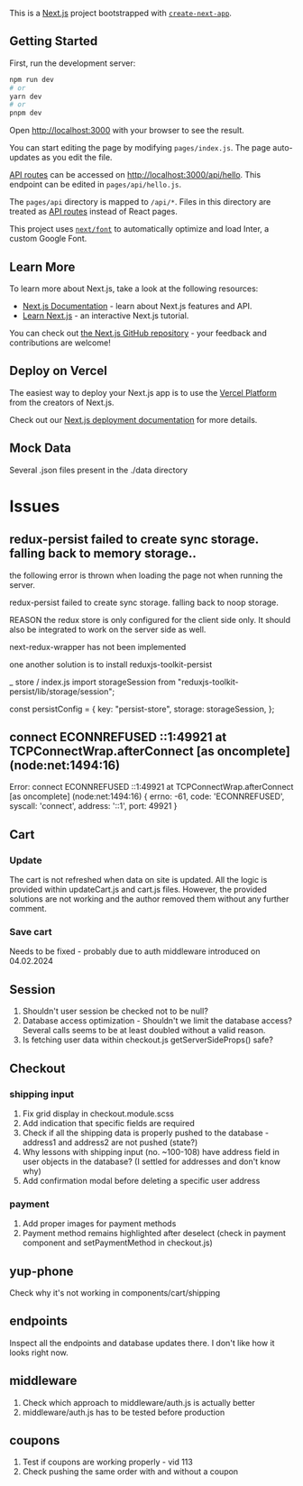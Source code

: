 This is a [Next.js](https://nextjs.org/) project bootstrapped with [`create-next-app`](https://github.com/vercel/next.js/tree/canary/packages/create-next-app).

## Getting Started

First, run the development server:

```bash
npm run dev
# or
yarn dev
# or
pnpm dev
```

Open [http://localhost:3000](http://localhost:3000) with your browser to see the result.

You can start editing the page by modifying `pages/index.js`. The page auto-updates as you edit the file.

[API routes](https://nextjs.org/docs/api-routes/introduction) can be accessed on [http://localhost:3000/api/hello](http://localhost:3000/api/hello). This endpoint can be edited in `pages/api/hello.js`.

The `pages/api` directory is mapped to `/api/*`. Files in this directory are treated as [API routes](https://nextjs.org/docs/api-routes/introduction) instead of React pages.

This project uses [`next/font`](https://nextjs.org/docs/basic-features/font-optimization) to automatically optimize and load Inter, a custom Google Font.

## Learn More

To learn more about Next.js, take a look at the following resources:

- [Next.js Documentation](https://nextjs.org/docs) - learn about Next.js features and API.
- [Learn Next.js](https://nextjs.org/learn) - an interactive Next.js tutorial.

You can check out [the Next.js GitHub repository](https://github.com/vercel/next.js/) - your feedback and contributions are welcome!

## Deploy on Vercel

The easiest way to deploy your Next.js app is to use the [Vercel Platform](https://vercel.com/new?utm_medium=default-template&filter=next.js&utm_source=create-next-app&utm_campaign=create-next-app-readme) from the creators of Next.js.

Check out our [Next.js deployment documentation](https://nextjs.org/docs/deployment) for more details.

## Mock Data

Several .json files present in the ./data directory

# Issues

## redux-persist failed to create sync storage. falling back to memory storage..

the following error is thrown when loading the page not when running the server.

redux-persist failed to create sync storage. falling back to noop storage.

REASON the redux store is only configured for the client side only. It should also be integrated to work on the server side as well.

next-redux-wrapper has not been implemented

one another solution is to install reduxjs-toolkit-persist

\_ store / index.js
import storageSession from "reduxjs-toolkit-persist/lib/storage/session";

const persistConfig = { key: "persist-store", storage: storageSession, };

## connect ECONNREFUSED ::1:49921 at TCPConnectWrap.afterConnect [as oncomplete] (node:net:1494:16)

Error: connect ECONNREFUSED ::1:49921
at TCPConnectWrap.afterConnect [as oncomplete] (node:net:1494:16) {
errno: -61,
code: 'ECONNREFUSED',
syscall: 'connect',
address: '::1',
port: 49921
}

## Cart

### Update

The cart is not refreshed when data on site is updated. All the logic is provided within updateCart.js and cart.js files.
However, the provided solutions are not working and the author removed them without any further comment.

### Save cart

Needs to be fixed - probably due to auth middleware introduced on 04.02.2024

## Session

1. Shouldn't user session be checked not to be null?
2. Database access optimization - Shouldn't we limit the database access? Several calls seems to be at least doubled without a valid reason.
3. Is fetching user data within checkout.js getServerSideProps() safe?

## Checkout

### shipping input

1. Fix grid display in checkout.module.scss
2. Add indication that specific fields are required
3. Check if all the shipping data is properly pushed to the database - address1 and address2 are not pushed (state?)
4. Why lessons with shipping input (no. ~100-108) have address field in user objects in the database? (I settled for addresses and don't know why)
5. Add confirmation modal before deleting a specific user address

### payment

1. Add proper images for payment methods
2. Payment method remains highlighted after deselect (check in payment component and setPaymentMethod in checkout.js)

## yup-phone

Check why it's not working in components/cart/shipping

## endpoints

Inspect all the endpoints and database updates there. I don't like how it looks right now.

## middleware

1. Check which approach to middleware/auth.js is actually better
2. middleware/auth.js has to be tested before production

## coupons

1. Test if coupons are working properly - vid 113
2. Check pushing the same order with and without a coupon
